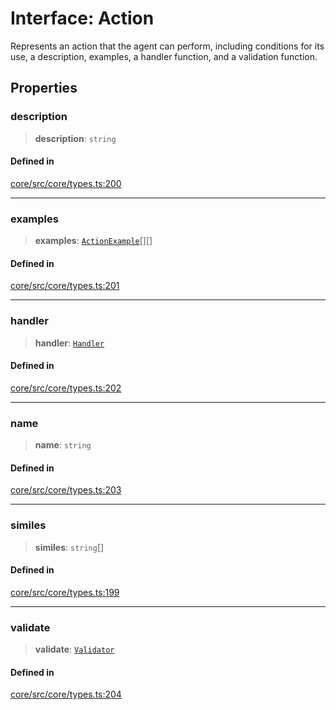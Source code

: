# Interface: Action

Represents an action that the agent can perform, including conditions for its use, a description, examples, a handler function, and a validation function.

## Properties

### description

> **description**: `string`

#### Defined in

[core/src/core/types.ts:200](https://github.com/ai16z/eliza/blob/c537cb3e848b54fcb914d8ef84924fa5fdeaec66/core/src/core/types.ts#L200)

***

### examples

> **examples**: [`ActionExample`](ActionExample.md)[][]

#### Defined in

[core/src/core/types.ts:201](https://github.com/ai16z/eliza/blob/c537cb3e848b54fcb914d8ef84924fa5fdeaec66/core/src/core/types.ts#L201)

***

### handler

> **handler**: [`Handler`](../type-aliases/Handler.md)

#### Defined in

[core/src/core/types.ts:202](https://github.com/ai16z/eliza/blob/c537cb3e848b54fcb914d8ef84924fa5fdeaec66/core/src/core/types.ts#L202)

***

### name

> **name**: `string`

#### Defined in

[core/src/core/types.ts:203](https://github.com/ai16z/eliza/blob/c537cb3e848b54fcb914d8ef84924fa5fdeaec66/core/src/core/types.ts#L203)

***

### similes

> **similes**: `string`[]

#### Defined in

[core/src/core/types.ts:199](https://github.com/ai16z/eliza/blob/c537cb3e848b54fcb914d8ef84924fa5fdeaec66/core/src/core/types.ts#L199)

***

### validate

> **validate**: [`Validator`](../type-aliases/Validator.md)

#### Defined in

[core/src/core/types.ts:204](https://github.com/ai16z/eliza/blob/c537cb3e848b54fcb914d8ef84924fa5fdeaec66/core/src/core/types.ts#L204)
